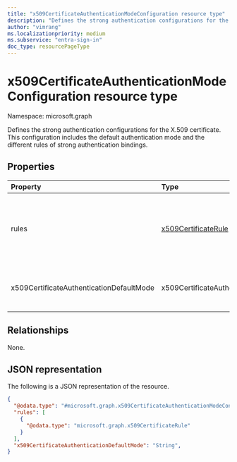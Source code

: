 ```yaml
---
title: "x509CertificateAuthenticationModeConfiguration resource type"
description: "Defines the strong authentication configurations for the X.509 certificate. This configuration includes the default authentication mode and the different rules of strong authentication bindings."
author: "vimrang"
ms.localizationpriority: medium
ms.subservice: "entra-sign-in"
doc_type: resourcePageType
---
```


# x509CertificateAuthenticationModeConfiguration resource type

Namespace: microsoft.graph

Defines the strong authentication configurations for the X.509 certificate. This configuration includes the default authentication mode and the different rules of strong authentication bindings.

## Properties
|Property|Type|Description|
|:---|:---|:---|
|rules|[x509CertificateRule](../resources/x509certificaterule.md) collection| Rules are configured in addition to the authentication mode to bind a specific **x509CertificateRuleType** to an **x509CertificateAuthenticationMode**. For example, bind the `policyOID` with identifier `1.32.132.343` to `x509CertificateMultiFactor` authentication mode.|
|x509CertificateAuthenticationDefaultMode|x509CertificateAuthenticationMode| The type of strong authentication mode. The possible values are: `x509CertificateSingleFactor`, `x509CertificateMultiFactor`, `unknownFutureValue`.|

## Relationships
None.

## JSON representation
The following is a JSON representation of the resource.
<!-- {
  "blockType": "resource",
  "@odata.type": "microsoft.graph.x509CertificateAuthenticationModeConfiguration"
}
-->
``` json
{
  "@odata.type": "#microsoft.graph.x509CertificateAuthenticationModeConfiguration",
  "rules": [
    {
      "@odata.type": "microsoft.graph.x509CertificateRule"
    }
  ],
  "x509CertificateAuthenticationDefaultMode": "String",
}
```

